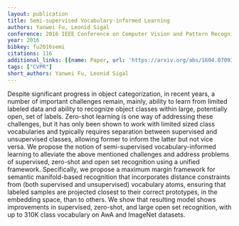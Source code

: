 ```yaml
---
layout: publication
title: Semi-supervised Vocabulary-informed Learning
authors: Yanwei Fu, Leonid Sigal
conference: 2016 IEEE Conference on Computer Vision and Pattern Recognition (CVPR)
year: 2016
bibkey: fu2016semi
citations: 116
additional_links: [{name: Paper, url: 'https://arxiv.org/abs/1604.07093'}]
tags: ["CVPR"]
short_authors: Yanwei Fu, Leonid Sigal
---
```

Despite significant progress in object categorization, in recent years, a
number of important challenges remain, mainly, ability to learn from limited
labeled data and ability to recognize object classes within large, potentially
open, set of labels. Zero-shot learning is one way of addressing these
challenges, but it has only been shown to work with limited sized class
vocabularies and typically requires separation between supervised and
unsupervised classes, allowing former to inform the latter but not vice versa.
We propose the notion of semi-supervised vocabulary-informed learning to
alleviate the above mentioned challenges and address problems of supervised,
zero-shot and open set recognition using a unified framework. Specifically, we
propose a maximum margin framework for semantic manifold-based recognition that
incorporates distance constraints from (both supervised and unsupervised)
vocabulary atoms, ensuring that labeled samples are projected closest to their
correct prototypes, in the embedding space, than to others. We show that
resulting model shows improvements in supervised, zero-shot, and large open set
recognition, with up to 310K class vocabulary on AwA and ImageNet datasets.